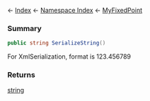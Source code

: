 ← [Index](Api-Index) ← [Namespace Index](Namespace-Index) ← [MyFixedPoint](VRage.MyFixedPoint)

### Summary

```csharp
public string SerializeString()
```

For XmlSerialization, format is 123.456789

### Returns

[string](https://docs.microsoft.com/en-us/dotnet/api/system.string?view=netframework-4.6)

